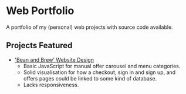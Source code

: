 # Web Portfolio
A portfolio of my (personal) web projects with source code available.

## Projects Featured
- ['Bean and Brew' Website Design](https://websites.sennastubbs.com/bean-and-brew-design)
  - Basic JavaScript for manual offer carousel and menu categories.
  - Solid visualisation for how a checkout, sign in and sign up, and offers pages could be linked to some kind of database.
  - Lacks responsiveness.
